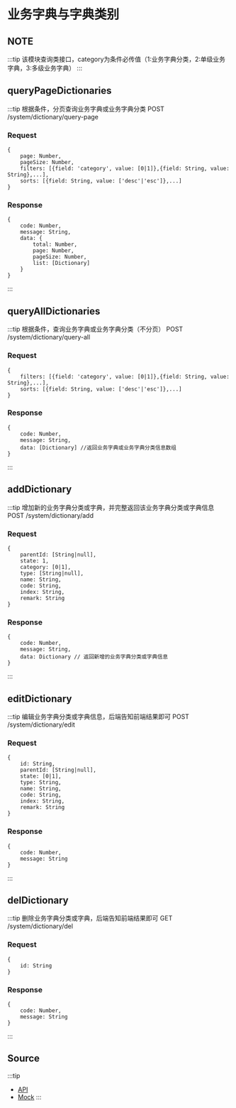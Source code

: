 # 业务字典与字典类别
## NOTE
:::tip
    该模块查询类接口，category为条件必传值（1:业务字典分类，2:单级业务字典，3:多级业务字典）
:::

## queryPageDictionaries
:::tip
    根据条件，分页查询业务字典或业务字典分类
    POST /system/dictionary/query-page
### Request
    {
        page: Number,
        pageSize: Number,
        filters: [{field: 'category', value: [0|1]},{field: String, value: String},...],
        sorts: [{field: String, value: ['desc'|'esc']},...]
    }
### Response
    {
        code: Number,
        message: String,
        data: {
            total: Number,
            page: Number,
            pageSize: Number,
            list: [Dictionary]
        }
    }
:::

## queryAllDictionaries
:::tip
    根据条件，查询业务字典或业务字典分类（不分页）
    POST /system/dictionary/query-all
### Request
    {
        filters: [{field: 'category', value: [0|1]},{field: String, value: String},...],
        sorts: [{field: String, value: ['desc'|'esc']},...]
    }
### Response
    {
        code: Number,
        message: String,
        data: [Dictionary] //返回业务字典或业务字典分类信息数组
    }
:::

## addDictionary
:::tip
    增加新的业务字典分类或字典，并完整返回该业务字典分类或字典信息
    POST /system/dictionary/add
### Request
    {
        parentId: [String|null],
        state: 1,
        category: [0|1],
        type: [String|null],
        name: String,
        code: String,
        index: String,
        remark: String
    }
### Response
    {
        code: Number,
        message: String,
        data: Dictionary // 返回新增的业务字典分类或字典信息
    }
:::

## editDictionary
:::tip
    编辑业务字典分类或字典信息，后端告知前端结果即可
    POST /system/dictionary/edit
### Request
    {
        id: String,
        parentId: [String|null],
        state: [0|1],
        type: String,
        name: String,
        code: String,
        index: String,
        remark: String
    }
### Response
    {
        code: Number,
        message: String
    }
:::

## delDictionary
:::tip
    删除业务字典分类或字典，后端告知前端结果即可
    GET /system/dictionary/del
### Request
    {
        id: String
    }
### Response
    {
        code: Number,
        message: String
    }
:::

## Source
:::tip
+ [API](http://gitlab.taiji.com.cn/vue/element-admin/tree/master/src/api/system-management/dictionary.js)
+ [Mock](http://gitlab.taiji.com.cn/vue/element-admin/tree/master/src/mock/system-management/dictionary.js)
:::